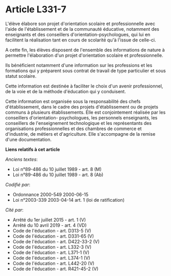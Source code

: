 # Article L331-7

L'élève élabore son projet d'orientation scolaire et professionnelle avec l'aide de l'établissement et de la communauté
éducative, notamment des enseignants et des conseillers d'orientation-psychologues, qui lui en facilitent la réalisation tant
en cours de scolarité qu'à l'issue de celle-ci.

A cette fin, les élèves disposent de l'ensemble des informations de nature à permettre l'élaboration d'un projet
d'orientation scolaire et professionnelle.

Ils bénéficient notamment d'une information sur les professions et les formations qui y préparent sous contrat de travail de
type particulier et sous statut scolaire.

Cette information est destinée à faciliter le choix d'un avenir professionnel, de la voie et de la méthode d'éducation qui y
conduisent.

Cette information est organisée sous la responsabilité des chefs d'établissement, dans le cadre des projets d'établissement
ou de projets communs à plusieurs établissements. Elle est conjointement réalisée par les conseillers d'orientation-
psychologues, les personnels enseignants, les conseillers de l'enseignement technologique et les représentants des
organisations professionnelles et des chambres de commerce et d'industrie, de métiers et d'agriculture. Elle s'accompagne de
la remise d'une documentation.

**Liens relatifs à cet article**

_Anciens textes_:

  - Loi n°89-486 du 10 juillet 1989 - art. 8 (M)
  - Loi n°89-486 du 10 juillet 1989 - art. 8 (Ab)

_Codifié par_:

  - Ordonnance 2000-549 2000-06-15
  - Loi n°2003-339 2003-04-14 art. 1 (loi de ratification)

_Cité par_:

  - Arrêté du 1er juillet 2015 - art. 1 (V)
  - Arrêté du 10 avril 2019 - art. 4 (VD)
  - Code de l'éducation - art. D313-5 (V)
  - Code de l'éducation - art. D331-65 (V)
  - Code de l'éducation - art. D422-33-2 (V)
  - Code de l'éducation - art. L332-3 (V)
  - Code de l'éducation - art. L371-1 (V)
  - Code de l'éducation - art. L374-1 (V)
  - Code de l'éducation - art. L442-20 (V)
  - Code de l'éducation - art. R421-45-2 (V)
